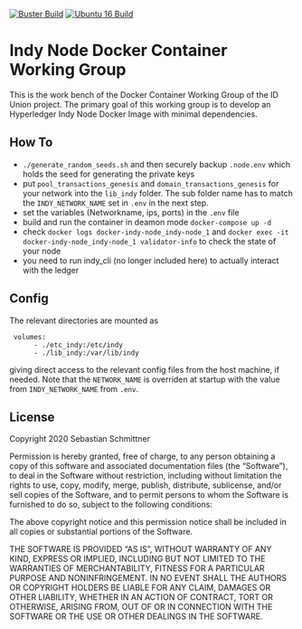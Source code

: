 [![Buster Build](https://github.com/IDunion/docker-container-wg/actions/workflows/build-buster.yml/badge.svg)](https://github.com/IDunion/docker-container-wg/actions/workflows/build-buster.yml)
[![Ubuntu 16 Build](https://github.com/IDunion/docker-container-wg/actions/workflows/build-ubuntu16.yml/badge.svg)](https://github.com/IDunion/docker-container-wg/actions/workflows/build-ubuntu16.yml)

# Indy Node Docker Container Working Group

This is the work bench of the Docker Container Working Group of the ID Union project. The primary goal of this working group is to develop an Hyperledger Indy Node Docker Image with minimal dependencies.
## How To

- `./generate_random_seeds.sh` and then securely backup `.node.env` which holds the seed for generating the private keys
- put `pool_transactions_genesis` and `domain_transactions_genesis` for your network into the `lib_indy` folder. The sub folder name has to match the `INDY_NETWORK_NAME` set in `.env` in the next step.
- set the variables (Networkname, ips, ports) in the `.env` file
- build and run the container in deamon mode `docker-compose up -d`
- check `docker logs docker-indy-node_indy-node_1` and `docker exec -it docker-indy-node_indy-node_1 validator-info` to check the state of your node
- you need to run indy_cli (no longer included here) to actually interact with the ledger


## Config

The relevant directories are mounted as

```
 volumes:
      - ./etc_indy:/etc/indy
      - ./lib_indy:/var/lib/indy
```

giving direct access to the relevant config files from the host machine, if needed. Note that the `NETWORK_NAME` is overriden at startup with the value from `INDY_NETWORK_NAME` from `.env`.


## License

Copyright 2020 Sebastian Schmittner

Permission is hereby granted, free of charge, to any person obtaining a copy of this software and associated documentation files (the “Software”), to deal in the Software without restriction, including without limitation the rights to use, copy, modify, merge, publish, distribute, sublicense, and/or sell copies of the Software, and to permit persons to whom the Software is furnished to do so, subject to the following conditions:

The above copyright notice and this permission notice shall be included in all copies or substantial portions of the Software.

THE SOFTWARE IS PROVIDED “AS IS”, WITHOUT WARRANTY OF ANY KIND, EXPRESS OR IMPLIED, INCLUDING BUT NOT LIMITED TO THE WARRANTIES OF MERCHANTABILITY, FITNESS FOR A PARTICULAR PURPOSE AND NONINFRINGEMENT. IN NO EVENT SHALL THE AUTHORS OR COPYRIGHT HOLDERS BE LIABLE FOR ANY CLAIM, DAMAGES OR OTHER LIABILITY, WHETHER IN AN ACTION OF CONTRACT, TORT OR OTHERWISE, ARISING FROM, OUT OF OR IN CONNECTION WITH THE SOFTWARE OR THE USE OR OTHER DEALINGS IN THE SOFTWARE.
